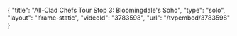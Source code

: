 {
    "title": "All-Clad Chefs Tour Stop 3: Bloomingdale's Soho",
    "type": "solo",
    "layout": "iframe-static",
    "videoId": "3783598",
    "url": "\/tvpembed\/3783598"
}